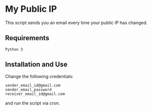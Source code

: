 # My Public IP

This script sends you an email every time your public IP has changed.

## Requirements 

```
Python 3
```

## Installation and Use

Change the following credentials:

```
sender_email_id@gmail.com
sender_email_password
receiver_email_id@gmail.com
```

and run the script via cron.
